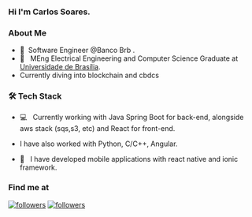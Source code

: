 <h3> Hi I'm Carlos Soares. 

<h3> About Me </h3>
  
- 🔭 &nbsp;Software Engineer @Banco Brb . 
- 📕 &nbsp; MEng Electrical Engineering and Computer Science Graduate at [Universidade de Brasília](https://www.unb.br/).
- Currently diving into blockchain and cbdcs

<h3>🛠 Tech Stack</h3>

  - 💻 &nbsp; Currently working with Java Spring Boot for back-end, alongside aws stack (sqs,s3, etc) and React for front-end.
  - I have also worked with Python, C/C++, Angular.
  
  - 📱 &nbsp; I have developed mobile applications with react native and ionic framework.


<h3> Find me at </h3>

<p>
  <a href="https://www.linkedin.com/in/carlosgsoares/"><img alt="followers" title="Linkedin" src="https://img.shields.io/badge/LinkedIn-0077B5?style=for-the-badge&logo=linkedin&logoColor=white"/></a>
  <a href="https://github.com/gabuvns"><img alt="followers" title="Follow me on Github" src="https://img.shields.io/github/followers/carolestrella?color=236ad3&style=for-the-badge&logo=github&label=Follow"/></a>
</p>
